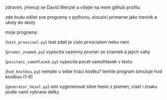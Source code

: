 zdravim, jmenuji se David Wenzel a vitejte na mem github profilu

zde budu sdilet sve programy v pythonu, slouzici primarne jako trenink a ukoly do skoly

moje programy:

(`test_prvocisel.py`)
test zdali je cislo prvocislem nebo neni

(`prumer_znamek.py`)
vypocita vazenny prumer ze znamek a jejich vahy

(`pocitani_samohlasek.py`)
vypocita pocet samohlasek v textu

(`hod_kostkou.py`)
nemate u sebe hraci kostku? tenhle program simuluje hod kostkou (1-6)

(`generator_hesel.py`)
umi vygenerovat silne heslo z pismen, cisel i znaku podle vami vybrane delky
